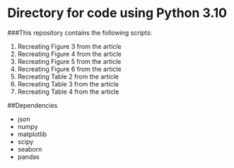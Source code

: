 # Directory for code using Python 3.10

###This repository contains the following scripts:
1. Recreating Figure 3 from the article
2. Recreating Figure 4 from the article
3. Recreating Figure 5 from the article
4. Recreating Figure 6 from the article
5. Recreating Table 2 from the article
6. Recreating Table 3 from the article
7. Recreating Table 4 from the article

##Dependencies
* json
* numpy
* matplotlib
* scipy
* seaborn
* pandas


